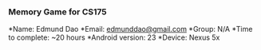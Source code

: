 ### Memory Game for CS175 

*Name: 			Edmund Dao
*Email:			edmunddao@gmail.com
*Group:			N/A
*Time to complete: 	~20 hours
*Android version: 	23
*Device: 		Nexus 5x


